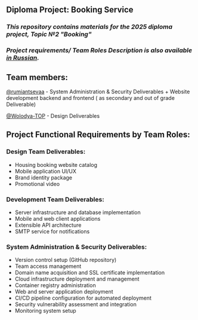 ## Diploma Project: Booking Service

### _This repository contains materials for the 2025 diploma project, Topic №2 "Booking"_ 

### _Project requirements/ Team Roles Description is also available [in Russian](https://github.com/rumiantsevaa/Diploma-Project-Booking-Service/blob/main/(ru)README.md)._ 

## Team members:

[@rumiantsevaa](https://github.com/rumiantsevaa) - System Administration & Security Deliverables + Website development backend and frontend ( as secondary and out of grade Deliverable)

[@Wolodya-TOP](https://github.com/Wolodya-TOP) - Design Deliverables


## Project Functional Requirements by Team Roles:

### Design Team Deliverables:

* Housing booking website catalog
* Mobile application UI/UX
* Brand identity package
* Promotional video

### Development Team Deliverables:

* Server infrastructure and database implementation
* Mobile and web client applications
* Extensible API architecture
* SMTP service for notifications

### System Administration & Security Deliverables:

*  Version control setup (GitHub repository)
* Team access management
* Domain name acquisition and SSL certificate implementation
* Cloud infrastructure deployment and management
* Container registry administration
* Web and server application deployment
* CI/CD pipeline configuration for automated deployment
* Security vulnerability assessment and integration
* Monitoring system setup
